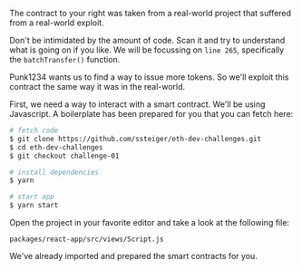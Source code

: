 The contract to your right was taken from a real-world project that suffered from a real-world exploit.

Don't be intimidated by the amount of code. Scan it and try to understand what is going on if you like.
We will be focussing on `line 265`, specifically the `batchTransfer()` function.

Punk1234 wants us to find a way to issue more tokens. So we'll exploit this contract the same way it was in the real-world.

First, we need a way to interact with a smart contract.
We'll be using Javascript.
A boilerplate has been prepared for you that you can fetch here:

```bash
# fetch code
$ git clone https://github.com/ssteiger/eth-dev-challenges.git
$ cd eth-dev-challenges
$ git checkout challenge-01

# install dependencies
$ yarn

# start app
$ yarn start
```

Open the project in your favorite editor and take a look at the following file:

```text
packages/react-app/src/views/Script.js
```

We've already imported and prepared the smart contracts for you.
